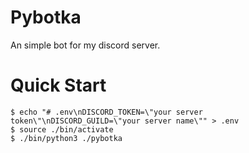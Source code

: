 # Pybotka

An simple bot for my discord server.

# Quick Start

```console
$ echo "# .env\nDISCORD_TOKEN=\"your server token\"\nDISCORD_GUILD=\"your server name\"" > .env
$ source ./bin/activate
$ ./bin/python3 ./pybotka
```
